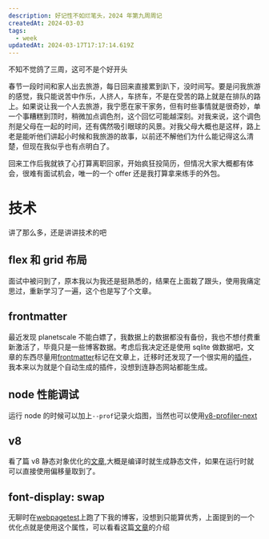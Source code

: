```yaml
---
description: 好记性不如烂笔头，2024 年第九周周记
createdAt: 2024-03-03
tags:
  - week
updatedAt: 2024-03-17T17:17:14.619Z
---
```


不知不觉鸽了三周，这可不是个好开头

春节一段时间和家人出去旅游，每日回来直接累到趴下，没时间写。要是问我旅游的感觉，我只能说苦中作乐，人挤人，车挤车，不是在受苦的路上就是在排队的路上。如果说让我一个人去旅游，我宁愿在家干家务，但有时些事情就是很奇妙，单一个事糟糕到顶时，稍微加点调色剂，这个回忆可能越深刻。对我来说，这个调色剂是父母在一起的时间，还有偶然吸引眼球的风景。对我父母大概也是这样，路上老是能听他们讲起小时候和我旅游的故事，以前还不解他们为什么能记得这么清楚，但现在我似乎也有点明白了。

回来工作后我就铁了心打算离职回家，开始疯狂投简历，但情况大家大概都有体会，很难有面试机会，唯一的一个 offer 还是我打算拿来练手的外包。

# 技术

讲了那么多，还是讲讲技术的吧

## flex 和 grid 布局

面试中被问到了，原本我以为我还是挺熟悉的，结果在上面栽了跟头，使用我痛定思过，重新学习了一遍，这个也是写了个文章。

## frontmatter

最近发现 planetscale 不能白嫖了，我数据上的数据都没有备份，我也不想付费重新激活了，毕竟只是一些博客数据。考虑后我决定还是使用 sqlite 做数据吧，文章的东西尽量用[frontmatter](https://dev.to/dailydevtips1/what-exactly-is-frontmatter-123g)标记在文章上，迁移时还发现了一个很实用的[插件](https://frontmatter.codes/docs)，我本来以为就是个自动生成的插件，没想到连静态网站都能生成。

## node 性能调试

运行 node 的时候可以加上`--prof`记录火焰图，当然也可以使用[v8-profiler-next](https://github.com/hyj1991/v8-profiler-next)

## v8

看了篇 v8 静态对象优化的[文章](https://v8.dev/blog/static-roots),大概是编译时就生成静态文件，如果在运行时就可以直接使用偏移量取到了。

## font-display: swap

无聊时在[webpagetest](https://www.webpagetest.org)上跑了下我的博客，没想到只能算优秀，上面提到的一个优化点就是使用这个属性，可以看看这篇[文章](https://www.cnblogs.com/cangqinglang/p/14692891.html)的介绍
